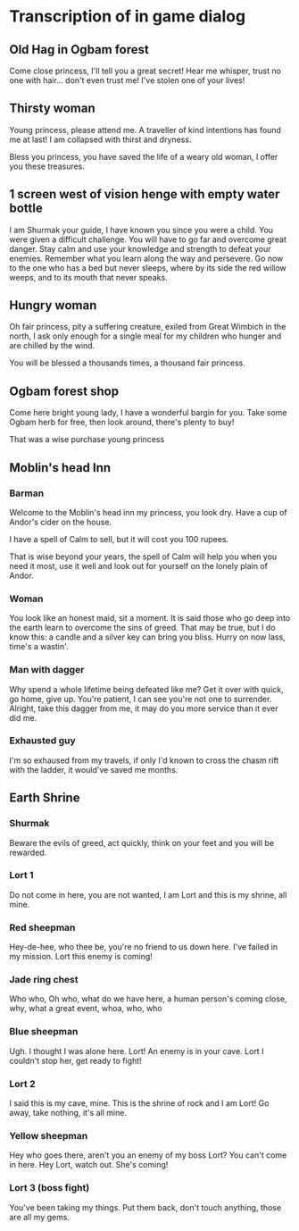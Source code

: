 # Transcription of in game dialog

## Old Hag in Ogbam forest
Come close princess, I'll tell you a great secret!
Hear me whisper, trust no one with hair... don't even trust me!
I've stolen one of your lives!

## Thirsty woman
Young princess, please attend me. A traveller of kind intentions has found me at last!
I am collapsed with thirst and dryness.

Bless you princess, you have saved the life of a weary old woman, I offer you these treasures.

## 1 screen west of vision henge with empty water bottle
I am Shurmak your guide, I have known you since you were a child. You were given a difficult challenge.
You will have to go far and overcome great danger. Stay calm and use your knowledge and strength to defeat your enemies.
Remember what you learn along the way and persevere. Go now to the one who has a bed but never sleeps, 
where by its side the red willow weeps, and to its mouth that never speaks.

## Hungry woman
Oh fair princess, pity a suffering creature, exiled from Great Wimbich in the north, I ask only enough for a single meal for my children
who hunger and are chilled by the wind.

You will be blessed a thousands times, a thousand fair princess.

## Ogbam forest shop
Come here bright young lady, I have a wonderful bargin for you. Take some Ogbam herb for free, then look around, there's plenty to buy!

That was a wise purchase young princess

## Moblin's head Inn

### Barman
Welcome to the Moblin's head inn my princess, you look dry. Have a cup of Andor's cider on the house.

I have a spell of Calm to sell, but it will cost you 100 rupees.

That is wise beyond your years, the spell of Calm will help you when you need it most, use it well and look out for yourself
on the lonely plain of Andor.

### Woman
You look like an honest maid, sit a moment. It is said those who go deep into the earth learn to overcome the sins of greed. That may be true,
but I do know this: a candle and a silver key can bring you bliss. Hurry on now lass, time's a wastin'.

### Man with dagger
Why spend a whole lifetime being defeated like me? Get it over with quick, go home, give up.
You're patient, I can see you're not one to surrender. Alright, take this dagger from me, it may do you more service than it ever did me.

### Exhausted guy
I'm so exhaused from my travels, if only I'd known to cross the chasm rift with the ladder, it would've saved me months.

## Earth Shrine

### Shurmak
Beware the evils of greed, act quickly, think on your feet and you will be rewarded.

### Lort 1
Do not come in here, you are not wanted, I am Lort and this is my shrine, all mine.

### Red sheepman
Hey-de-hee, who thee be, you're no friend to us down here.
I've failed in my mission. Lort this enemy is coming!

### Jade ring chest
Who who, Oh who, what do we have here, a human person's coming close, why, what a great event, whoa, who, who

### Blue sheepman
Ugh. I thought I was alone here. Lort! An enemy is in your cave.
Lort I couldn't stop her, get ready to fight!

### Lort 2
I said this is my cave, mine. This is the shrine of rock and I am Lort! Go away, take nothing, it's all mine.

### Yellow sheepman
Hey who goes there, aren't you an enemy of my boss Lort? You can't come in here.
Hey Lort, watch out. She's coming!

### Lort 3 (boss fight)
You've been taking my things. Put them back, don't touch anything, those are all my gems.



